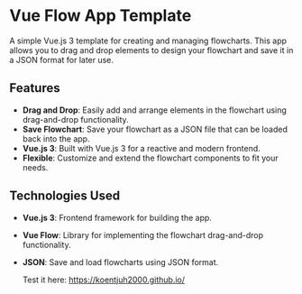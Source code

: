 # Vue Flow App Template

A simple Vue.js 3 template for creating and managing flowcharts. This app allows you to drag and drop elements to design your flowchart and save it in a JSON format for later use.

## Features

- **Drag and Drop**: Easily add and arrange elements in the flowchart using drag-and-drop functionality.
- **Save Flowchart**: Save your flowchart as a JSON file that can be loaded back into the app.
- **Vue.js 3**: Built with Vue.js 3 for a reactive and modern frontend.
- **Flexible**: Customize and extend the flowchart components to fit your needs.

## Technologies Used

- **Vue.js 3**: Frontend framework for building the app.
- **Vue Flow**: Library for implementing the flowchart drag-and-drop functionality.
- **JSON**: Save and load flowcharts using JSON format.

  Test it here: https://koentjuh2000.github.io/
